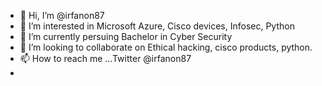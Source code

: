 - 👋 Hi, I’m @irfanon87
- 👀 I’m interested in Microsoft Azure, Cisco devices, Infosec, Python
- 🌱 I’m currently persuing Bachelor in Cyber Security
- 💞️ I’m looking to collaborate on Ethical hacking, cisco products, python. 
- 📫 How to reach me ...Twitter @irfanon87
- 

<!---
irfanon87/irfanon87 is a ✨ special ✨ repository because its `README.md` (this file) appears on your GitHub profile.
You can click the Preview link to take a look at your changes.
--->

